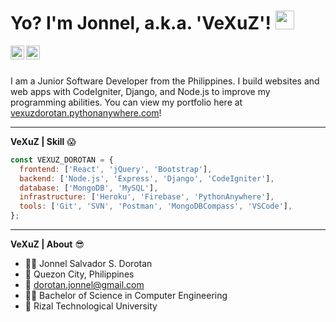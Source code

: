 <h1> Yo? I'm Jonnel, a.k.a. 'VeXuZ'! <img src="https://media.giphy.com/media/WUlplcMpOCEmTGBtBW/giphy.gif" width="30"> </h1>

<a href="https://www.facebook.com/VeXuZ.ZuXeV">
  <img align="left" alt="VeXuZ | Facebook" width="22px" src="https://cdn.jsdelivr.net/npm/simple-icons@v3/icons/facebook.svg" />
</a>
<a href="https://www.linkedin.com/in/jonneldorotan/">
  <img align="left" alt="VeXuZ | LinkedIn" width="22px" src="https://cdn.jsdelivr.net/npm/simple-icons@v3/icons/linkedin.svg" />
</a>

<br />
<br />

I am a Junior Software Developer from the Philippines.
I build websites and web apps with CodeIgniter, Django, and Node.js to improve my programming abilities.
You can view my portfolio here at [vexuzdorotan.pythonanywhere.com](https://vexuzdorotan.pythonanywhere.com/)!

---

**VeXuZ | Skill** 😱

```javascript
const VEXUZ_DOROTAN = {
  frontend: ['React', 'jQuery', 'Bootstrap'],
  backend: ['Node.js', 'Express', 'Django', 'CodeIgniter'],
  database: ['MongoDB', 'MySQL'],
  infrastructure: ['Heroku', 'Firebase', 'PythonAnywhere'],
  tools: ['Git', 'SVN', 'Postman', 'MongoDBCompass', 'VSCode'],
};
```

---

**VeXuZ | About** 😎

- 👨‍💻 Jonnel Salvador S. Dorotan
- 🏡 Quezon City, Philippines
- 📧 dorotan.jonnel@gmail.com
- 👨‍🎓 Bachelor of Science in Computer Engineering
- 🏫 Rizal Technological University
